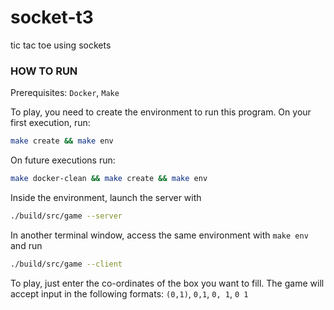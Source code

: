 # socket-t3
tic tac toe using sockets

### HOW TO RUN
Prerequisites: `Docker`, `Make`

To play, you need to create the environment to run this program. On your first
execution, run:

```bash
make create && make env
```

On future executions run:

```bash
make docker-clean && make create && make env
```

Inside the environment, launch the server with
```bash
./build/src/game --server
```

In another terminal window, access the same environment with `make env` and run
```bash
./build/src/game --client
```

To play, just enter the co-ordinates of the box you want to fill. The game will
accept input in the following formats: `(0,1)`, `0,1`, `0, 1`, `0 1`
